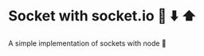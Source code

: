 # Socket with socket.io :rocket: :arrow_down: :arrow_up:
A simple implementation of sockets with node :construction:
